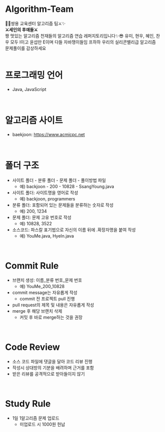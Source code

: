 # Algorithm-Team

🐲🐲쌍용 교육센터 알고리즘 팀⚔✨<br/>
**⚔세인의 후예들⚔**
<br/>
짱 멋있는 알고리즘 천재들의 알고리즘 연습 레퍼지토리입니다✨😎
유미, 현우, 혜인, 찬우 모두 I이고 윤섭만 E이며 다들 자바쟁이들임 프하하
 우리의 실리콘밸리급 알고리즘 문제풀이를 감상하세요
<br/><br/>
# 프로그래밍 언어
* Java, JavaScript
<br/>

# 알고리즘 사이트
* baekjoon: https://www.acmicpc.net
<br/>

# 폴더 구조
* 사이트 폴더 - 분류 폴더 - 문제 폴더 - 풀이방법 파일
  * 예) backjoon - 200 - 10828 - SsangYoung.java
* 사이트 폴더: 사이트명을 영어로 작성
  * 예) backjoon, programmers
* 분류 폴더: 포함되어 있는 문제들을 분류하는 숫자로 작성
  * 예) 200, 1234
* 문제 폴더: 문제 고유 번호로 작성
  * 예) 10828, 3522
* 소스코드: 파스칼 표기법으로 자신의 이름 뒤에 .확장자명을 붙여 작성
  * 예) YouMe.java, HyeIn.java
<br/>

# Commit Rule
* 브랜치 생성: 이름_분류 번호_문제 번호
  * 예) YouMe_200_10828
* commit message는 자유롭게 작성
  * commit 전 프로젝트 pull 진행
* pull request의 제목 및 내용은 자유롭게 작성
* merge 후 해당 브랜치 삭제
  * 커밋 후 바로 merge하는 것을 권장
<br/>

# Code Review
* 소스 코드 파일에 댓글을 달아 코드 리뷰 진행
* 작성시 상대방의 기분을 배려하며 근거를 포함
* 받은 리뷰를 공격적으로 받아들이지 않기
<br/>

# Study Rule
* 1일 1알고리즘 문제 업로드
  * 미업로드 시 1000원 헌납


